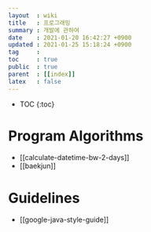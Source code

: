 ```yaml
---
layout  : wiki
title   : 프로그래밍
summary : 개발에 관하여
date    : 2021-01-20 16:42:27 +0900
updated : 2021-01-25 15:18:24 +0900
tag     : 
toc     : true
public  : true
parent  : [[index]] 
latex   : false
---
```

* TOC
{:toc}

# Program Algorithms
* [[calculate-datetime-bw-2-days]]
* [[baekjun]]

# Guidelines
* [[google-java-style-guide]]
